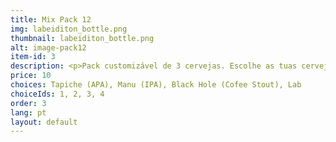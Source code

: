 ```yaml
---
title: Mix Pack 12
img: labeiditon_bottle.png
thumbnail: labeiditon_bottle.png
alt: image-pack12
item-id: 3
description: <p>Pack customizável de 3 cervejas. Escolhe as tuas cervejas em baixo.</p>
price: 10
choices: Tapiche (APA), Manu (IPA), Black Hole (Cofee Stout), Lab
choiceIds: 1, 2, 3, 4
order: 3
lang: pt
layout: default
---
```


